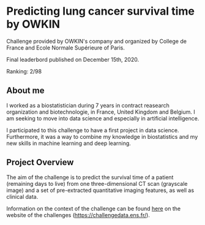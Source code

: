 # Predicting lung cancer survival time by OWKIN

Challenge provided by OWKIN's company and organized by College de France and Ecole Normale Supérieure of Paris.

Final leaderbord published on December 15th, 2020.

Ranking: 2/98 

## About me
I worked as a biostatistician during 7 years in contract reasearch organization and biotechnologie, in France, United Kingdom and Belgium.
I am seeking to move into data science and especially in artificial intelligence.

I participated to this challenge to have a first project in data science. Furthermore, it was a way to combine my knowledge in biostatistics and my new skills in machine learning and deep learning.

## Project Overview

The aim of the challenge is to predict the survival time of a patient (remaining days to live) from one three-dimensional CT scan (grayscale image) and a set of pre-extracted quantitative imaging features, as well as clinical data.

Information on the context of the challenge can be found [here](https://challengedata.ens.fr/participants/challenges/33/) on the website of the challenges (https://challengedata.ens.fr/).
 
